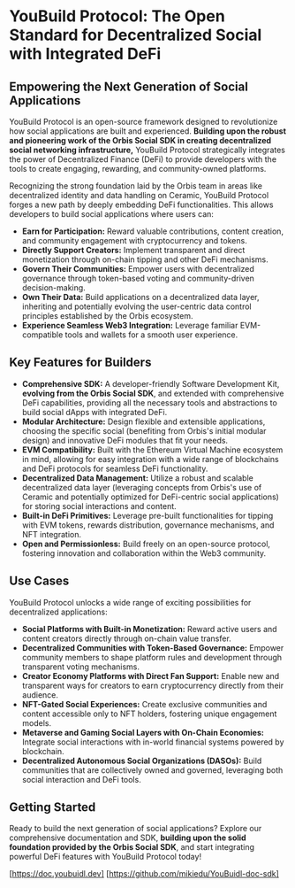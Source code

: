 # YouBuild Protocol: The Open Standard for Decentralized Social with Integrated DeFi

## Empowering the Next Generation of Social Applications

YouBuild Protocol is an open-source framework designed to revolutionize how social applications are built and experienced. **Building upon the robust and pioneering work of the Orbis Social SDK in creating decentralized social networking infrastructure,** YouBuild Protocol strategically integrates the power of Decentralized Finance (DeFi) to provide developers with the tools to create engaging, rewarding, and community-owned platforms.

Recognizing the strong foundation laid by the Orbis team in areas like decentralized identity and data handling on Ceramic, YouBuild Protocol forges a new path by deeply embedding DeFi functionalities. This allows developers to build social applications where users can:

* **Earn for Participation:** Reward valuable contributions, content creation, and community engagement with cryptocurrency and tokens.
* **Directly Support Creators:** Implement transparent and direct monetization through on-chain tipping and other DeFi mechanisms.
* **Govern Their Communities:** Empower users with decentralized governance through token-based voting and community-driven decision-making.
* **Own Their Data:** Build applications on a decentralized data layer, inheriting and potentially evolving the user-centric data control principles established by the Orbis ecosystem.
* **Experience Seamless Web3 Integration:** Leverage familiar EVM-compatible tools and wallets for a smooth user experience.

## Key Features for Builders

* **Comprehensive SDK:** A developer-friendly Software Development Kit, **evolving from the Orbis Social SDK**, and extended with comprehensive DeFi capabilities, providing all the necessary tools and abstractions to build social dApps with integrated DeFi.
* **Modular Architecture:** Design flexible and extensible applications, choosing the specific social (benefiting from Orbis's initial modular design) and innovative DeFi modules that fit your needs.
* **EVM Compatibility:** Built with the Ethereum Virtual Machine ecosystem in mind, allowing for easy integration with a wide range of blockchains and DeFi protocols for seamless DeFi functionality.
* **Decentralized Data Management:** Utilize a robust and scalable decentralized data layer (leveraging concepts from Orbis's use of Ceramic and potentially optimized for DeFi-centric social applications) for storing social interactions and content.
* **Built-in DeFi Primitives:** Leverage pre-built functionalities for tipping with EVM tokens, rewards distribution, governance mechanisms, and NFT integration.
* **Open and Permissionless:** Build freely on an open-source protocol, fostering innovation and collaboration within the Web3 community.

## Use Cases

YouBuild Protocol unlocks a wide range of exciting possibilities for decentralized applications:

* **Social Platforms with Built-in Monetization:** Reward active users and content creators directly through on-chain value transfer.
* **Decentralized Communities with Token-Based Governance:** Empower community members to shape platform rules and development through transparent voting mechanisms.
* **Creator Economy Platforms with Direct Fan Support:** Enable new and transparent ways for creators to earn cryptocurrency directly from their audience.
* **NFT-Gated Social Experiences:** Create exclusive communities and content accessible only to NFT holders, fostering unique engagement models.
* **Metaverse and Gaming Social Layers with On-Chain Economies:** Integrate social interactions with in-world financial systems powered by blockchain.
* **Decentralized Autonomous Social Organizations (DASOs):** Build communities that are collectively owned and governed, leveraging both social interaction and DeFi tools.

## Getting Started

Ready to build the next generation of social applications? Explore our comprehensive documentation and SDK, **building upon the solid foundation provided by the Orbis Social SDK**, and start integrating powerful DeFi features with YouBuild Protocol today!

[https://doc.youbuidl.dev]
[https://github.com/mikiedu/YouBuidl-doc-sdk]

